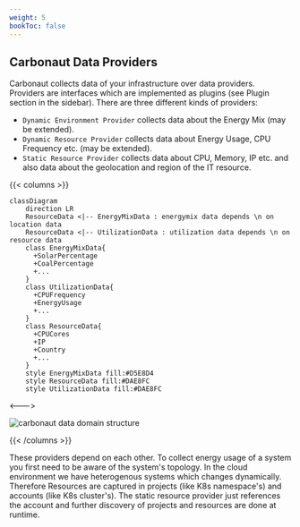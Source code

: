 ```yaml
---
weight: 5
bookToc: false
---
```


## **Carbonaut Data Providers**

Carbonaut collects data of your infrastructure over data providers. Providers are interfaces which are implemented as plugins (see Plugin section in the sidebar). There are three different kinds of providers:

- `Dynamic Environment Provider` collects data about the Energy Mix (may be extended).
- `Dynamic Resource Provider` collects data about Energy Usage, CPU Frequency etc. (may be extended).
- `Static Resource Provider` collects data about CPU, Memory, IP etc. and also data about the geolocation and region of the IT resource.


{{< columns >}}


```mermaid
classDiagram
    direction LR
    ResourceData <|-- EnergyMixData : energymix data depends \n on location data
    ResourceData <|-- UtilizationData : utilization data depends \n on resource data
    class EnergyMixData{
      +SolarPercentage
      +CoalPercentage
      +...
    }
    class UtilizationData{
      +CPUFrequency
      +EnergyUsage
      +...
    }
    class ResourceData{
      +CPUCores
      +IP
      +Country
      +...
    }
    style EnergyMixData fill:#D5E8D4
    style ResourceData fill:#DAE8FC
    style UtilizationData fill:#DAE8FC
```


<--->

![carbonaut data domain structure](/docs/concepts/data-domain-structure.drawio.png)

{{< /columns >}}



These providers depend on each other. To collect energy usage of a system you first need to be aware of the system's topology. In the cloud environment we have heterogenous systems which changes dynamically. Therefore Resources are captured in projects (like K8s namespace's) and accounts (like K8s cluster's). The static resource provider just references the account and further discovery of projects and resources are done at runtime.

